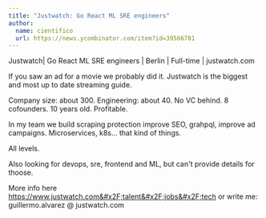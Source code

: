 ```yaml
---
title: "Justwatch: Go React ML SRE engineers"
author:
  name: cientifico
  url: https://news.ycombinator.com/item?id=39566781
---
```

Justwatch| Go React ML SRE engineers | Berlin | Full-time | justwatch.com

If you saw an ad for a movie we probably did it.
Justwatch is the biggest and most up to date streaming guide.

Company size: about 300. Engineering: about 40. No VC behind. 8 cofounders. 10 years old. Profitable.

In my team we build scraping protection improve SEO, grahpql, improve ad campaigns. Microservices, k8s... that kind of things.

All levels.

Also looking for devops, sre, frontend and ML, but can&#x27;t provide details for thoose.

More info here <a href="https:&#x2F;&#x2F;www.justwatch.com&#x2F;talent&#x2F;jobs&#x2F;tech" rel="nofollow">https:&#x2F;&#x2F;www.justwatch.com&#x2F;talent&#x2F;jobs&#x2F;tech</a> or write me: guillermo.alvarez @ justwatch.com

